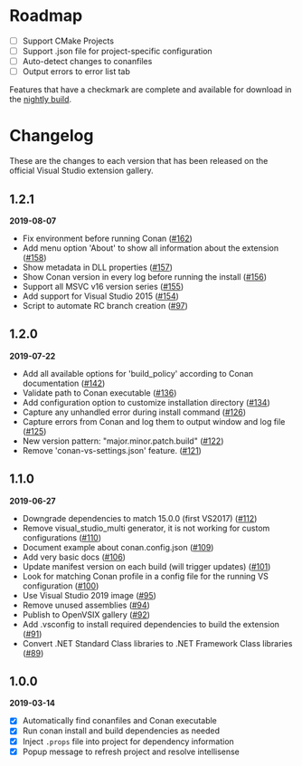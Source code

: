 # Roadmap

- [ ] Support CMake Projects
- [ ] Support .json file for project-specific configuration
- [ ] Auto-detect changes to conanfiles
- [ ] Output errors to error list tab

Features that have a checkmark are complete and available for
download in the
[nightly build](http://vsixgallery.com/extension/148ffa77-d70a-407f-892b-9ee542346862/).

# Changelog

These are the changes to each version that has been released
on the official Visual Studio extension gallery.

## 1.2.1

**2019-08-07**

- Fix environment before running Conan ([#162](https://github.com/conan-io/conan-vs-extension/pull/162))
- Add menu option 'About' to show all information about the extension ([#158](https://github.com/conan-io/conan-vs-extension/pull/158))
- Show metadata in DLL properties ([#157](https://github.com/conan-io/conan-vs-extension/pull/157))
- Show Conan version in every log before running the install ([#156](https://github.com/conan-io/conan-vs-extension/pull/156))
- Support all MSVC v16 version series ([#155](https://github.com/conan-io/conan-vs-extension/pull/155))
- Add support for Visual Studio 2015 ([#154](https://github.com/conan-io/conan-vs-extension/pull/154))
- Script to automate RC branch creation ([#97](https://github.com/conan-io/conan-vs-extension/pull/97))


## 1.2.0

**2019-07-22**

- Add all available options for 'build_policy' according to Conan documentation ([#142](https://github.com/conan-io/conan-vs-extension/pull/142))
- Validate path to Conan executable ([#136](https://github.com/conan-io/conan-vs-extension/pull/136))
- Add configuration option to customize installation directory ([#134](https://github.com/conan-io/conan-vs-extension/pull/134))
- Capture any unhandled error during install command ([#126](https://github.com/conan-io/conan-vs-extension/pull/126))
- Capture errors from Conan and log them to output window and log file ([#125](https://github.com/conan-io/conan-vs-extension/pull/125))
- New version pattern: "major.minor.patch.build" ([#122](https://github.com/conan-io/conan-vs-extension/pull/122))
- Remove 'conan-vs-settings.json' feature. ([#121](https://github.com/conan-io/conan-vs-extension/pull/121))


## 1.1.0

**2019-06-27**

- Downgrade dependencies to match 15.0.0 (first VS2017) ([#112](https://github.com/conan-io/conan-vs-extension/pull/112))
- Remove visual_studio_multi generator, it is not working for custom configurations ([#110](https://github.com/conan-io/conan-vs-extension/pull/110))
- Document example about conan.config.json ([#109](https://github.com/conan-io/conan-vs-extension/pull/109))
- Add very basic docs ([#106](https://github.com/conan-io/conan-vs-extension/pull/106))
- Update manifest version on each build (will trigger updates) ([#101](https://github.com/conan-io/conan-vs-extension/pull/101))
- Look for matching Conan profile in a config file for the running VS configuration ([#100](https://github.com/conan-io/conan-vs-extension/pull/100))
- Use Visual Studio 2019 image ([#95](https://github.com/conan-io/conan-vs-extension/pull/95))
- Remove unused assemblies ([#94](https://github.com/conan-io/conan-vs-extension/pull/94))
- Publish to OpenVSIX gallery ([#92](https://github.com/conan-io/conan-vs-extension/pull/92))
- Add .vsconfig to install required dependencies to build the extension ([#91](https://github.com/conan-io/conan-vs-extension/pull/91))
- Convert .NET Standard Class libraries to .NET Framework Class libraries ([#89](https://github.com/conan-io/conan-vs-extension/pull/89))


## 1.0.0

**2019-03-14**

- [x] Automatically find conanfiles and Conan executable
- [x] Run conan install and build dependencies as needed
- [x] Inject `.props` file into project for dependency information
- [x] Popup message to refresh project and resolve intellisense
